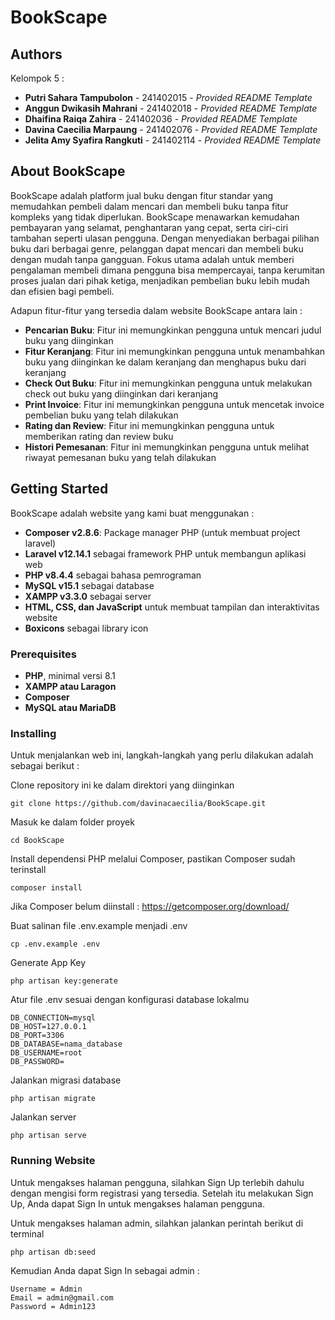 # BookScape

## Authors

Kelompok 5 :
- **Putri Sahara Tampubolon** - 241402015 - *Provided README Template*
- **Anggun Dwikasih Mahrani** - 241402018 - *Provided README Template*
- **Dhaifina Raiqa Zahira** - 241402036 - *Provided README Template*
- **Davina Caecilia Marpaung** - 241402076 - *Provided README Template*
- **Jelita Amy Syafira Rangkuti** - 241402114 - *Provided README Template*

## About BookScape

BookScape adalah platform jual buku dengan fitur standar yang memudahkan pembeli dalam mencari dan membeli buku tanpa fitur kompleks yang tidak diperlukan. BookScape menawarkan kemudahan pembayaran yang selamat, penghantaran yang cepat, serta ciri-ciri tambahan seperti ulasan pengguna. Dengan menyediakan berbagai pilihan buku dari berbagai genre, pelanggan dapat mencari dan membeli buku dengan mudah tanpa gangguan. Fokus utama adalah untuk memberi pengalaman membeli dimana pengguna bisa mempercayai, tanpa kerumitan proses jualan dari pihak ketiga, menjadikan pembelian buku lebih mudah dan efisien bagi pembeli.

Adapun fitur-fitur yang tersedia dalam website BookScape antara lain :
- **Pencarian Buku**: Fitur ini memungkinkan pengguna untuk mencari judul buku yang diinginkan
- **Fitur Keranjang**: Fitur ini memungkinkan pengguna untuk menambahkan buku yang diinginkan ke dalam keranjang dan menghapus buku dari keranjang
- **Check Out Buku**: Fitur ini memungkinkan pengguna untuk melakukan check out buku yang diinginkan dari keranjang
- **Print Invoice**: Fitur ini memungkinkan pengguna untuk mencetak invoice pembelian buku yang telah dilakukan
- **Rating dan Review**: Fitur ini memungkinkan pengguna untuk memberikan rating dan review buku
- **Histori Pemesanan**: Fitur ini memungkinkan pengguna untuk melihat riwayat pemesanan buku yang telah dilakukan

## Getting Started

BookScape adalah website yang kami buat menggunakan :
- **Composer v2.8.6**: Package manager PHP (untuk membuat project laravel)
- **Laravel v12.14.1** sebagai framework PHP untuk membangun aplikasi web
- **PHP v8.4.4** sebagai bahasa pemrograman
- **MySQL v15.1** sebagai database
- **XAMPP v3.3.0** sebagai server
- **HTML, CSS, dan JavaScript** untuk membuat tampilan dan interaktivitas website
- **Boxicons** sebagai library icon

### Prerequisites

- **PHP**, minimal versi 8.1
- **XAMPP atau Laragon**
- **Composer**
- **MySQL atau MariaDB**

### Installing

Untuk menjalankan web ini, langkah-langkah yang perlu dilakukan adalah sebagai berikut :

Clone repository ini ke dalam direktori yang diinginkan

    git clone https://github.com/davinacaecilia/BookScape.git

Masuk ke dalam folder proyek

    cd BookScape

Install dependensi PHP melalui Composer, pastikan Composer sudah terinstall

    composer install

Jika Composer belum diinstall : https://getcomposer.org/download/

Buat salinan file .env.example menjadi .env

    cp .env.example .env

Generate App Key

    php artisan key:generate

Atur file .env sesuai dengan konfigurasi database lokalmu

    DB_CONNECTION=mysql
    DB_HOST=127.0.0.1
    DB_PORT=3306
    DB_DATABASE=nama_database
    DB_USERNAME=root
    DB_PASSWORD=

Jalankan migrasi database

    php artisan migrate

Jalankan server

    php artisan serve

### Running Website

Untuk mengakses halaman pengguna, silahkan Sign Up terlebih dahulu dengan mengisi form registrasi yang tersedia. Setelah itu melakukan Sign Up, Anda dapat Sign In untuk mengakses halaman pengguna.

Untuk mengakses halaman admin, silahkan jalankan perintah berikut di terminal

    php artisan db:seed

Kemudian Anda dapat Sign In sebagai admin :

    Username = Admin
    Email = admin@gmail.com
    Password = Admin123